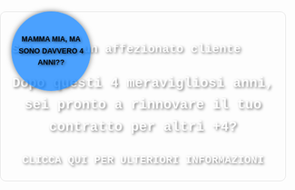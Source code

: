 <!-- <!DOCTYPE html> -->
<html lang="it">
<head>
    <meta charset="UTF-8">
    <meta name="viewport" content="width=device-width, initial-scale=1.0">
    <meta http-equiv="Content-Language" content="it">
    <title>La tua Pagina Web con Sfondo Indie</title>
    <style>
        /* Imposta l'immagine come sfondo */
        body {
            background-image: url('IMM036.JPG'); /* Changed background image */
            background-size: cover;
            background-position: center;
            font-family: 'Courier New', monospace;
            color: #fff; /* Changed text color to white for better contrast */
            text-shadow: 2px 2px 4px rgba(0,0,0,0.5); /* Added text shadow for better visibility */
            line-height: 1.6;
            margin: 0; /* Rimuove i margini di default */
            padding: 0; /* Rimuove i padding di default */
        }
        /* Stili per l'intestazione */
        header {
            display: none; /* Removed the header with blue background */
        }
        /* Stili per il contenitore principale */
        .container {
            max-width: 800px;
            margin: 20px auto;
            padding: 20px;
            background-color: transparent; /* Removed the blue background */
            border-radius: 10px;
            border: 1px solid rgba(0, 0, 0, 0.1);
            box-shadow: 0 0 10px rgba(255, 255, 255, 0.3);
        }
        /* Stili per l'elemento video */
        .container video {
            display: none; /* Nascondi il video per impostazione predefinita */
        }
        /* Stili per l'immagine GIF */
        .container img {
            width: 100%; /* Imposta la larghezza dell'immagine GIF al 100% del contenitore */
            height: auto; /* Imposta l'altezza automatica per mantenere le proporzioni */
        }
        /* Stili per il paragrafo */
        .container p {
            font-size: 1.2rem; /* Aumenta la dimensione del testo */
            font-weight: bold; /* Rendi il testo in grassetto */
            text-align: center; /* Centra il testo */
        }
        footer {
            display: none; /* Removed the footer */
        }
        /* Stili per il link di rinnovo */
        .renewal-link {
            display: block; /* Rendi il link un blocco per occupare l'intera larghezza del contenitore */
            text-align: center; /* Centra il link */
            margin-top: 20px; /* Aggiungi spazio sopra il link */
            text-decoration: none; /* Rimuovi la sottolineatura predefinita */
            color: #fff; /* Colore del testo del link */
            font-weight: bold; /* Rendi il testo del link in grassetto */
            font-size: 1.2rem; /* Dimensione del testo del link */
        }
        /* Stili per il link divertente */
        .surprise-link {
            position: absolute; /* Posizionamento assoluto */
            top: 20px; /* Distanza dall'alto */
            left: 20px; /* Distanza da sinistra */
            width: 120px; /* Larghezza del cerchio */
            height: 120px; /* Altezza del cerchio */
            background-color: rgba(0, 123, 255, 0.7); /* Colore di sfondo azzurro semi-trasparente */
            color: #000; /* Colore del testo */
            border-radius: 50%; /* Rende il link circolare */
            display: flex; /* Usa flexbox per centrare il testo */
            align-items: center; /* Centra il testo verticalmente */
            justify-content: center; /* Centra il testo orizzontalmente */
            text-align: center; /* Centra il testo */
            text-decoration: none; /* Rimuovi la sottolineatura */
            font-family: Verdana, sans-serif; /* Font Verdana */
            font-weight: bold; /* Rendi il testo in grassetto */
            font-size: 0.8rem; /* Dimensione del testo */
            text-transform: uppercase; /* Testo maiuscolo */
            padding: 10px; /* Padding interno per il testo */
            box-shadow: 0 0 10px rgba(0, 0, 0, 0.5); /* Ombra del box */
            z-index: 1000; /* Assicura che il link sia in cima */
        }
    </style>
</head>
<body>
    <div class="container">
        <h2>Sei ormai un affezionato cliente</h2>
        <p style="font-size: 1.5rem;">Dopo questi 4 meravigliosi anni, sei pronto a rinnovare il tuo contratto per altri +4?</p>
        <!-- Link alla nuova pagina -->
        <a href="pagina_rinnovo.html" class="renewal-link">CLICCA QUI PER ULTERIORI INFORMAZIONI</a>
    </div>
    <!-- Link sorpresa -->
    <a href="pagina_sorpresa.html" class="surprise-link">Mamma mia, ma sono davvero 4 anni??</a>
</body>
</html>
